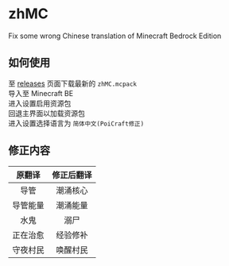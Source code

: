 # zhMC
Fix some wrong Chinese translation of Minecraft Bedrock Edition

## 如何使用

至 [releases](https://github.com/PoiCraft/zhMC/releases) 页面下载最新的 `zhMC.mcpack`  
导入至 Minecraft BE  
进入设置启用资源包  
回退主界面以加载资源包  
进入设置选择语言为 `简体中文(PoiCraft修正)`

## 修正内容

|原翻译|修正后翻译|
|:---:|:----:|
|导管|潮涌核心|
|导管能量|潮涌能量|
|水鬼|溺尸|
|正在治愈|经验修补|
|守夜村民|唤醒村民|
